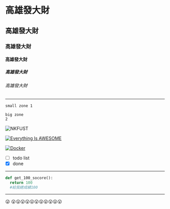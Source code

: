
# 高雄發大財
## 高雄發大財
### 高雄發大財
#### 高雄發大財
##### 高雄發大財
###### 高雄發大財
---
`
small zone
1
`

```
big zone
2
```

![NKFUST](nkust.png "第一科大")

[![Everything Is AWESOME](https://img.youtube.com/vi/StTqXEQ2l-Y/0.jpg)](https://www.youtube.com/watch?v=StTqXEQ2l-Y "Everything Is AWESOME")

[![Docker](https://img.youtube.com/vi/sSm2dRarhPo/0.jpg)](https://www.youtube.com/watch?v=sSm2dRarhPo "Teating Docker")

- [ ] todo list
- [x] done

---

```py
def get_100_socore():
  return 100
  #給我總成績100
```

---

:stuck_out_tongue_winking_eye:
:open_mouth::open_mouth::open_mouth::open_mouth::open_mouth::open_mouth::open_mouth::open_mouth::open_mouth::open_mouth::open_mouth:
